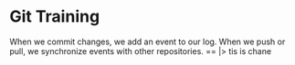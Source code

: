# Git Training

When we commit changes, we add an event to our log.
When we push or pull, we synchronize events with other repositories. == |>
tis is chane